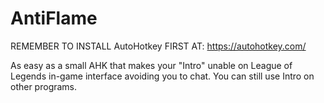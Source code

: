 # AntiFlame

REMEMBER TO INSTALL AutoHotkey FIRST AT: https://autohotkey.com/

As easy as a small AHK that makes your "Intro" unable on League of Legends in-game interface avoiding you to chat.
You can still use Intro on other programs.
